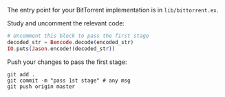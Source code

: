 The entry point for your BitTorrent implementation is in `lib/bittorrent.ex`.

Study and uncomment the relevant code: 

```elixir
# Uncomment this block to pass the first stage
decoded_str = Bencode.decode(encoded_str)
IO.puts(Jason.encode!(decoded_str))
```

Push your changes to pass the first stage:

```
git add .
git commit -m "pass 1st stage" # any msg
git push origin master
```
